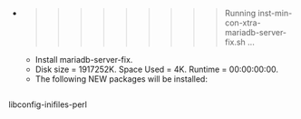* >>>>>>>>> Running inst-min-con-xtra-mariadb-server-fix.sh ...
  * Install mariadb-server-fix.
  * Disk size = 1917252K. Space Used = 4K. Runtime = 00:00:00:00.
  * The following NEW packages will be installed:
  ```bash
libconfig-inifiles-perl
  ```

